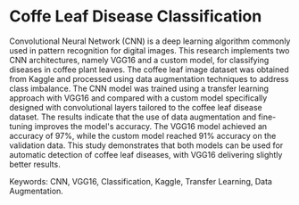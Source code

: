 # Coffe Leaf Disease Classification 

Convolutional Neural Network (CNN) is a deep learning algorithm commonly used in pattern recognition for digital images. This research implements two CNN architectures, namely VGG16 and a custom model, for classifying diseases in coffee plant leaves. The coffee leaf image dataset was obtained from Kaggle and processed using data augmentation techniques to address class imbalance. The CNN model was trained using a transfer learning approach with VGG16 and compared with a custom model specifically designed with convolutional layers tailored to the coffee leaf disease dataset. The results indicate that the use of data augmentation and fine-tuning improves the model's accuracy. The VGG16 model achieved an accuracy of 97%, while the custom model reached 91% accuracy on the validation data. This study demonstrates that both models can be used for automatic detection of coffee leaf diseases, with VGG16 delivering slightly better results.

Keywords: CNN, VGG16, Classification, Kaggle, Transfer Learning, Data Augmentation.

